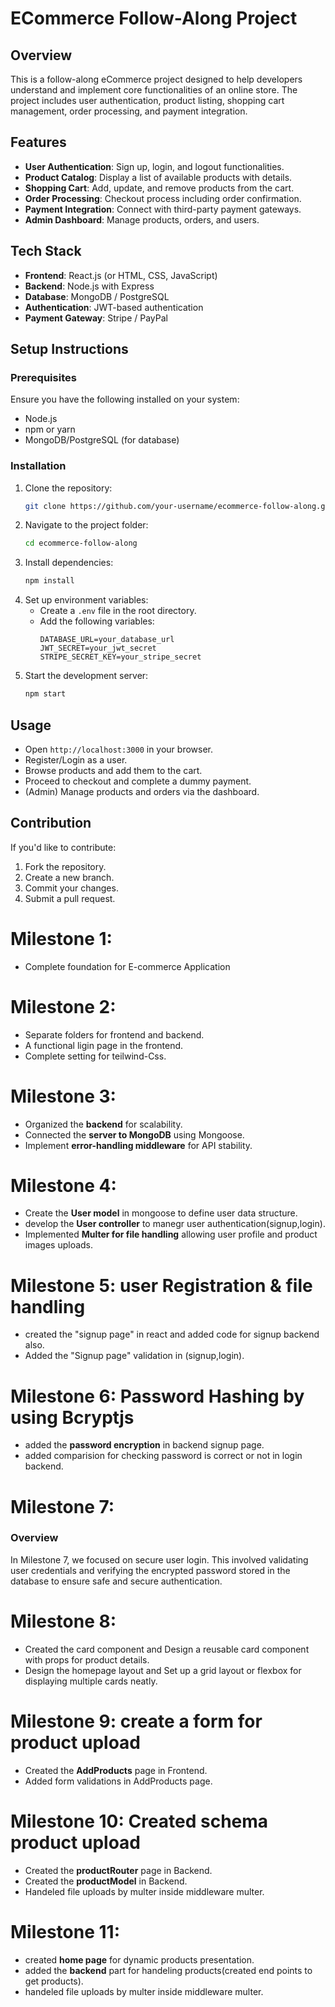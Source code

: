 # ECommerce Follow-Along Project

## Overview
This is a follow-along eCommerce project designed to help developers understand and implement core functionalities of an online store. The project includes user authentication, product listing, shopping cart management, order processing, and payment integration.

## Features
- **User Authentication**: Sign up, login, and logout functionalities.
- **Product Catalog**: Display a list of available products with details.
- **Shopping Cart**: Add, update, and remove products from the cart.
- **Order Processing**: Checkout process including order confirmation.
- **Payment Integration**: Connect with third-party payment gateways.
- **Admin Dashboard**: Manage products, orders, and users.

## Tech Stack
- **Frontend**: React.js (or HTML, CSS, JavaScript)
- **Backend**: Node.js with Express
- **Database**: MongoDB / PostgreSQL
- **Authentication**: JWT-based authentication
- **Payment Gateway**: Stripe / PayPal

## Setup Instructions
### Prerequisites
Ensure you have the following installed on your system:
- Node.js
- npm or yarn
- MongoDB/PostgreSQL (for database)

### Installation
1. Clone the repository:
   ```sh
   git clone https://github.com/your-username/ecommerce-follow-along.git
   ```
2. Navigate to the project folder:
   ```sh
   cd ecommerce-follow-along
   ```
3. Install dependencies:
   ```sh
   npm install
   ```
4. Set up environment variables:
   - Create a `.env` file in the root directory.
   - Add the following variables:
     ```env
     DATABASE_URL=your_database_url
     JWT_SECRET=your_jwt_secret
     STRIPE_SECRET_KEY=your_stripe_secret
     ```
5. Start the development server:
   ```sh
   npm start
   ```

## Usage
- Open `http://localhost:3000` in your browser.
- Register/Login as a user.
- Browse products and add them to the cart.
- Proceed to checkout and complete a dummy payment.
- (Admin) Manage products and orders via the dashboard.

## Contribution
If you'd like to contribute:
1. Fork the repository.
2. Create a new branch.
3. Commit your changes.
4. Submit a pull request.

# Milestone 1:
* Complete foundation for E-commerce Application

# Milestone 2:
* Separate folders for frontend and backend.
* A functional ligin page in the frontend.
* Complete setting for teilwind-Css.

# Milestone 3:
* Organized the **backend** for scalability.
* Connected the **server to MongoDB** using Mongoose.
* Implement **error-handling middleware** for API stability.

# Milestone 4:
* Create the **User model** in mongoose to define user data structure.
* develop the **User controller** to manegr user authentication(signup,login).
* Implemented **Multer for file handling** allowing user profile and product images uploads.

# Milestone 5: user Registration & file handling
* created the "signup page"  in react and added code for signup backend also.
* Added the "Signup page" validation in (signup,login).

# Milestone 6: Password Hashing by using Bcryptjs
* added the **password encryption** in backend signup page.
* added comparision for checking password is correct or not in login backend.

# Milestone 7:
### Overview
In Milestone 7, we focused on secure user login. This involved validating user credentials and verifying the encrypted password stored in the database to ensure safe and secure authentication.

# Milestone 8:
* Created the card component and Design a reusable card component with props for product details.
* Design the homepage layout and Set up a grid layout or flexbox for displaying multiple cards neatly.

# Milestone 9: **create a form for product upload**
* Created the **AddProducts** page in Frontend.
* Added form validations in AddProducts page.

# Milestone 10: **Created schema product upload**
* Created the **productRouter** page in Backend.
* Created the **productModel** in Backend.
* Handeled file uploads by multer inside middleware multer.

# Milestone 11: 
* created **home page** for dynamic products presentation.
* added the **backend** part for handeling products(created end points to get products).
* handeled file uploads by multer inside middleware multer.







